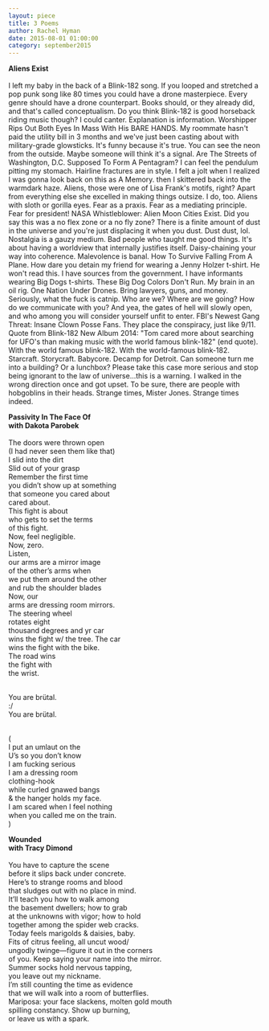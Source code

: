 ```yaml
---
layout: piece
title: 3 Poems
author: Rachel Hyman
date: 2015-08-01 01:00:00
category: september2015
---
```

<p><b>Aliens Exist</b><br><br>
I left my baby in the back of a Blink-182 song. If you looped and stretched a pop punk song like 80 times you could have a drone masterpiece. Every genre should have a drone counterpart. Books should, or they already did, and that's called conceptualism. Do you think Blink-182 is good horseback riding music though? I could canter. Explanation is information. Worshipper Rips Out Both Eyes In Mass With His BARE HANDS. My roommate hasn't paid the utility bill in 3 months and we've just been casting about with military-grade glowsticks. It's funny because it's true. You can see the neon from the outside. Maybe someone will think it's a signal. Are The Streets of Washington, D.C. Supposed To Form A Pentagram? I can feel the pendulum pitting my stomach. Hairline fractures are in style. I felt a jolt when I realized I was gonna look back on this as A Memory. then I skittered back into the warmdark haze. Aliens, those were one of Lisa Frank's motifs, right? Apart from everything else she excelled in making things outsize. I do, too. Aliens with sloth or gorilla eyes. Fear as a praxis. Fear as a mediating principle. Fear for president! NASA Whistleblower: Alien Moon Cities Exist. Did you say this was a no flex zone or a no fly zone? There is a finite amount of dust in the universe and you're just displacing it when you dust. Dust dust, lol. Nostalgia is a gauzy medium. Bad people who taught me good things. It's about having a worldview that internally justifies itself. Daisy-chaining your way into coherence. Malevolence is banal. How To Survive Falling From A Plane. How dare you detain my friend for wearing a Jenny Holzer t-shirt. He won't read this. I have sources from the government. I have informants wearing Big Dogs t-shirts. These Big Dog Colors Don't Run. My brain in an oil rig. One Nation Under Drones. Bring lawyers, guns, and money. Seriously, what the fuck is catnip. Who are we? Where are we going? How do we communicate with you? And yea, the gates of hell will slowly open, and who among you will consider yourself unfit to enter. FBI's Newest Gang Threat: Insane Clown Posse Fans. They place the conspiracy, just like 9/11. Quote from Blink-182 New Album 2014: "Tom cared more about searching for UFO's than making music with the world famous blink-182" (end quote). With the world famous blink-182. With the world-famous blink-182. Starcraft. Storycraft. Babycore. Decamp for Detroit. Can someone turn me into a building? Or a lunchbox? Please take this case more serious and stop being ignorant to the law of universe...this is a warning. I walked in the wrong direction once and got upset. To be sure, there are people with hobgoblins in their heads. Strange times, Mister Jones. Strange times indeed.</p>
<p><b>Passivity In The Face Of<br>with Dakota Parobek</b><br><br>
The doors were thrown open<br>
(I had never seen them like that)<br>
I slid into the dirt<br>
Slid out of your grasp<br>
Remember the first time<br>
you didn’t show up at something<br> 
that someone you cared about<br>
cared about.<br>
This fight is about<br> 
who gets to set the terms<br>
of this fight.<br>
Now, feel negligible.<br>
Now, zero.<br>
Listen,<br>
our arms are a mirror image<br>
of the other’s arms when<br>
we put them around the other<br>
and rub the shoulder blades<br>
Now, our<br>
arms are dressing room mirrors.<br>
The steering wheel<br>
rotates eight<br>
thousand degrees and yr car<br>
wins the fight w/ the tree. The car<br>
wins the fight with the bike.<br>
The road wins<br>
the fight with<br>
the wrist.<br><br>

You are brütal.<br>
:/<br>
You are brütal.<br><br>

(<br>
I put an umlaut on the<br>
U’s so you don’t know<br>
I am fucking serious<br>
I am a dressing room<br>
clothing-hook<br>
while curled gnawed bangs<br>
&amp; the hanger holds my face.<br>
I am scared when I feel nothing<br>
when you called me on the train.<br>
)</p>
<p><b>Wounded <br>with Tracy Dimond</b><br><br>
You have to capture the scene<br>
before it slips back under concrete.<br>
Here’s to strange rooms and blood <br>
that sludges out with no place in mind.<br>
It’ll teach you how to walk among <br>
the basement dwellers; how to grab <br>
at the unknowns with vigor; how to hold<br>
together among the spider web cracks. <br>
Today feels marigolds &amp; daisies, baby.<br>
Fits of citrus feeling, all uncut wood/<br>
ungodly twinge—figure it out in the corners <br>
of you. Keep saying your name into the mirror.<br>
Summer socks hold nervous tapping,<br>
you leave out my nickname. <br>
I’m still counting the time as evidence<br>
that we will walk into a room of butterflies.<br>
Mariposa: your face slackens, molten gold mouth<br>
spilling constancy. Show up burning,<br>
or leave us with a spark.<br>